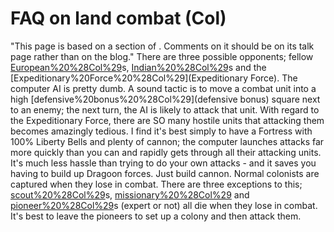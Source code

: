 # FAQ on land combat (Col)

"This page is based on a section of . Comments on it should be on its talk page rather than on the blog."
There are three possible opponents; fellow [European%20%28Col%29](European)s, [Indian%20%28Col%29](Indian)s and the [Expeditionary%20Force%20%28Col%29](Expeditionary Force).
The computer AI is pretty dumb. A sound tactic is to move a combat unit into a high [defensive%20bonus%20%28Col%29](defensive bonus) square next to an enemy; the next turn, the AI is likely to attack that unit.
With regard to the Expeditionary Force, there are SO many hostile units that attacking them becomes amazingly tedious. I find it's best simply to have a Fortress with 100% Liberty Bells and plenty of cannon; the computer launches attacks far more quickly than you can and rapidly gets through all their attacking units. It's much less hassle than trying to do your own attacks - and it saves you having to build up Dragoon forces. Just build cannon.
Normal colonists are captured when they lose in combat. There are three exceptions to this; [scout%20%28Col%29](scout)s, [missionary%20%28Col%29](missionaries) and [pioneer%20%28Col%29](pioneer)s (expert or not) all die when they lose in combat. It's best to leave the pioneers to set up a colony and then attack them.